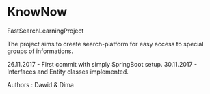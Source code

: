 # KnowNow

FastSearchLearningProject

The project aims to create search-platform for easy access to special groups of informations.

26.11.2017 - First commit with simply SpringBoot setup. 
30.11.2017 - Interfaces and Entity classes implemented.


Authors : 
Dawid & Dima